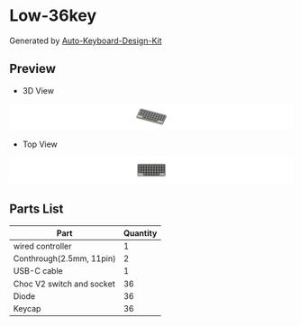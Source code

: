 # Low-36key

Generated by [Auto-Keyboard-Design-Kit](https://auto-kdk.pages.dev/)

## Preview

- 3D View

![Case Preview](images/Low-36key-case-preview.png)

- Top View

![Top View](images/Low-36key-top-view.png)

## Parts List

|Part|Quantity|
|---|---|
|wired controller|1|
|Conthrough(2.5mm, 11pin)|2|
|USB-C cable|1|
|Choc V2 switch and socket|36|
|Diode|36|
|Keycap|36|


